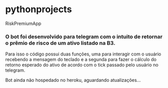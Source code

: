 # pythonprojects
RiskPremiumApp

### O bot foi desenvolvido para telegram com o intuito de retornar o prêmio de risco de um ativo listado na B3. ###

Para isso o código possui duas funções, uma para interagir com o usuário recebendo a mensagem do teclado e a segunda para fazer o
cálculo do retorno esperado do ativo de acordo com o tick passado pelo usuário no telegram.


 
 
Bot ainda não hospedado no heroku, aguardando atualizações...
